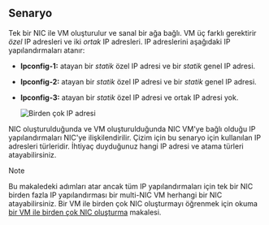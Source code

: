 ## <a name="scenario"></a>Senaryo
Tek bir NIC ile VM oluşturulur ve sanal bir ağa bağlı. VM üç farklı gerektirir *özel* IP adresleri ve iki *ortak* IP adresleri. IP adreslerini aşağıdaki IP yapılandırmaları atanır:

* **Ipconfig-1:** atayan bir *statik* özel IP adresi ve bir *statik* genel IP adresi.
* **Ipconfig-2:** atayan bir *statik* özel IP adresi ve bir *statik* genel IP adresi.
* **Ipconfig-3:** atayan bir *statik* özel IP adresi ve ortak IP adresi yok.
  
    ![Birden çok IP adresi](./media/virtual-network-multiple-ip-addresses-scenario/multiple-ipconfigs.png)

NIC oluşturulduğunda ve VM oluşturulduğunda NIC VM'ye bağlı olduğu IP yapılandırmaları NIC'ye ilişkilendirilir. Çizim için bu senaryo için kullanılan IP adresleri türleridir. İhtiyaç duyduğunuz hangi IP adresi ve atama türleri atayabilirsiniz.

> [!NOTE]
> Bu makaledeki adımları atar ancak tüm IP yapılandırmaları için tek bir NIC birden fazla IP yapılandırması bir multi-NIC VM herhangi bir NIC atayabilirsiniz. Bir VM ile birden çok NIC oluşturmayı öğrenmek için okuma [bir VM ile birden çok NIC oluşturma](../articles/virtual-machines/windows/multiple-nics.md) makalesi.